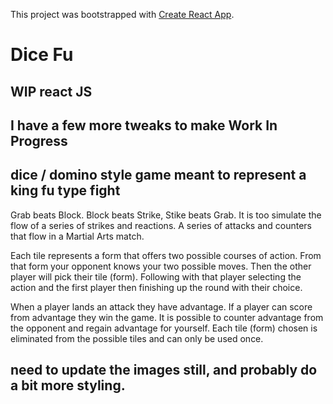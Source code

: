 This project was bootstrapped with [Create React App](https://github.com/facebook/create-react-app).

# Dice Fu 
## WIP  react JS 

## I have a few more tweaks to make Work In Progress

## dice / domino style game meant to represent a king fu type fight
Grab beats Block.  Block beats Strike, Stike beats Grab.
It is too simulate the flow of a series of strikes and reactions.
A series of attacks and counters that flow in a Martial Arts match.

Each tile represents a form that offers two possible courses of action.
From that form your opponent knows your two possible moves.  Then the other player 
will pick their tile (form).  Following with that player selecting the action and the first 
player then finishing up the round with their choice.

When a player lands an attack they have advantage.  If a player can score from advantage they 
win the game.  It is possible to counter advantage from the opponent and regain advantage for yourself.
Each tile (form) chosen is eliminated from the possible tiles and can only be used once.

## need to update the images still, and probably do a bit more styling.
